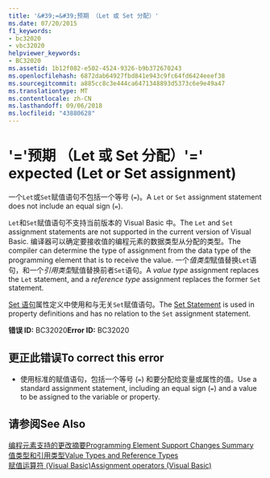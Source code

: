 ```yaml
---
title: '&#39;=&#39;预期 （Let 或 Set 分配）'
ms.date: 07/20/2015
f1_keywords:
- bc32020
- vbc32020
helpviewer_keywords:
- BC32020
ms.assetid: 1b12f082-e502-4524-9326-b9b372670243
ms.openlocfilehash: 6872dab64927fbd841e943c9fc64fd6424eeef38
ms.sourcegitcommit: a885cc8c3e444ca6471348893d5373c6e9e49a47
ms.translationtype: MT
ms.contentlocale: zh-CN
ms.lasthandoff: 09/06/2018
ms.locfileid: "43880628"
---
```

# <a name="3939-expected-let-or-set-assignment"></a><span data-ttu-id="2acd6-102">&#39;=&#39;预期 （Let 或 Set 分配）</span><span class="sxs-lookup"><span data-stu-id="2acd6-102">&#39;=&#39; expected (Let or Set assignment)</span></span>
<span data-ttu-id="2acd6-103">一个`Let`或`Set`赋值语句不包括一个等号 (`=`)。</span><span class="sxs-lookup"><span data-stu-id="2acd6-103">A `Let` or `Set` assignment statement does not include an equal sign (`=`).</span></span>  
  
 <span data-ttu-id="2acd6-104">`Let`和`Set`赋值语句不支持当前版本的 Visual Basic 中。</span><span class="sxs-lookup"><span data-stu-id="2acd6-104">The `Let` and `Set` assignment statements are not supported in the current version of Visual Basic.</span></span> <span data-ttu-id="2acd6-105">编译器可以确定要接收值的编程元素的数据类型从分配的类型。</span><span class="sxs-lookup"><span data-stu-id="2acd6-105">The compiler can determine the type of assignment from the data type of the programming element that is to receive the value.</span></span> <span data-ttu-id="2acd6-106">一个*值类型*赋值替换`Let`语句，和一个*引用类型*赋值替换前者`Set`语句。</span><span class="sxs-lookup"><span data-stu-id="2acd6-106">A *value type* assignment replaces the `Let` statement, and a *reference type* assignment replaces the former `Set` statement.</span></span>  
  
 <span data-ttu-id="2acd6-107">[Set 语句](../../visual-basic/language-reference/statements/set-statement.md)属性定义中使用和与无关`Set`赋值语句。</span><span class="sxs-lookup"><span data-stu-id="2acd6-107">The [Set Statement](../../visual-basic/language-reference/statements/set-statement.md) is used in property definitions and has no relation to the `Set` assignment statement.</span></span>  
  
 <span data-ttu-id="2acd6-108">**错误 ID:** BC32020</span><span class="sxs-lookup"><span data-stu-id="2acd6-108">**Error ID:** BC32020</span></span>  
  
## <a name="to-correct-this-error"></a><span data-ttu-id="2acd6-109">更正此错误</span><span class="sxs-lookup"><span data-stu-id="2acd6-109">To correct this error</span></span>  
  
-   <span data-ttu-id="2acd6-110">使用标准的赋值语句，包括一个等号 (`=`) 和要分配给变量或属性的值。</span><span class="sxs-lookup"><span data-stu-id="2acd6-110">Use a standard assignment statement, including an equal sign (`=`) and a value to be assigned to the variable or property.</span></span>  
  
## <a name="see-also"></a><span data-ttu-id="2acd6-111">请参阅</span><span class="sxs-lookup"><span data-stu-id="2acd6-111">See Also</span></span>  
 [<span data-ttu-id="2acd6-112">编程元素支持的更改摘要</span><span class="sxs-lookup"><span data-stu-id="2acd6-112">Programming Element Support Changes Summary</span></span>](https://msdn.microsoft.com/library/0483590a-6309-449c-a2fa-effa26a03b95)  
 [<span data-ttu-id="2acd6-113">值类型和引用类型</span><span class="sxs-lookup"><span data-stu-id="2acd6-113">Value Types and Reference Types</span></span>](../../visual-basic/programming-guide/language-features/data-types/value-types-and-reference-types.md)  
 [<span data-ttu-id="2acd6-114">赋值运算符 (Visual Basic)</span><span class="sxs-lookup"><span data-stu-id="2acd6-114">Assignment operators (Visual Basic)</span></span>](~/docs/visual-basic/language-reference/operators/assignment-operators.md)
